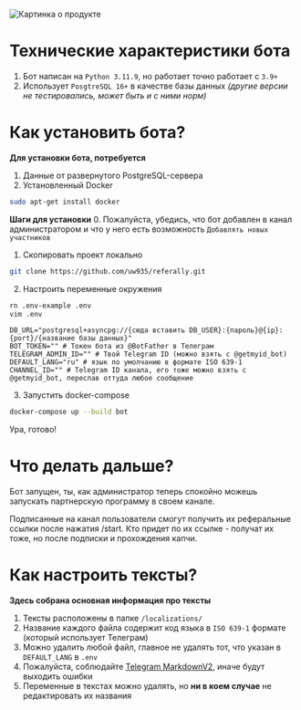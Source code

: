 ![Картинка о продукте](../assets/github-guides-cover.png "Дизайн от Марка")

# Технические характеристики бота
1. Бот написан на `Python 3.11.9`, но работает точно работает с `3.9+`
2. Использует `PosgtreSQL 16+` в качестве базы данных _(другие версии не тестировались, может быть и с ними норм)_

# Как установить бота?
**Для установки бота, потребуется**
1. Данные от развернутого PostgreSQL-сервера
2. Установленный Docker
```bash
sudo apt-get install docker
```

**Шаги для установки**
0. Пожалуйста, убедись, что бот добавлен в канал администратором и что у него есть возможность `Добавлять новых участников`

1. Скопировать проект локально
```bash
git clone https://github.com/uw935/referally.git
```

2. Настроить переменные окружения
```bash
rn .env-example .env
vim .env
```
```env
DB_URL="postgresql+asyncpg://{сюда вставить DB_USER}:{пароль}@{ip}:{port}/{название базы данных}"
BOT_TOKEN="" # Токен бота из @BotFather в Телеграм
TELEGRAM_ADMIN_ID="" # Твой Telegram ID (можно взять с @getmyid_bot)
DEFAULT_LANG="ru" # язык по умолчанию в формате ISO 639-1
CHANNEL_ID="" # Telegram ID канала, его тоже можно взять с @getmyid_bot, переслав оттуда любое сообщение
```

3. Запустить docker-compose
```bash
docker-compose up --build bot
```

Ура, готово!

# Что делать дальше?
Бот запущен, ты, как администратор теперь спокойно можешь запускать партнерскую программу в своем канале. 

Подписанные на канал пользователи смогут получить их реферальные ссылки после нажатия /start. Кто придет по их ссылке - получат их тоже, но после подписки и прохождения капчи.
# Как настроить тексты?
**Здесь собрана основная информация про тексты**
1. Тексты расположены в папке `/localizations/`
2. Название каждого файла содержит код языка в `ISO 639-1` формате (который использует Телеграм)
3. Можно удалить любой файл, главное не удалять тот, что указан в `DEFAULT_LANG` в `.env`
4. Пожалуйста, соблюдайте [Telegram MarkdownV2](https://core.telegram.org/bots/api#markdownv2-style), иначе будут выходить ошибки
5. Переменные в текстах можно удалять, но __ни в коем случае__ не редактировать их названия
